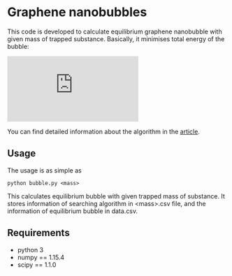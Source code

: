 # Graphene nanobubbles

This code is developed to calculate equilibrium graphene nanobubble with given mass of trapped substance. Basically, it minimises total energy of the bubble:

![energy equation](http://latex.codecogs.com/gif.latex?E_%7Btotal%7D%20%3D%20E_%7Belastic%7D%20&plus;%20E_%7BvdW%7D%20&plus;%20E_%7Bsubstance%7D)

You can find detailed information about the algorithm in the [article](https://iopscience.iop.org/article/10.1088/1361-6528/ab061f/meta).

## Usage

The usage is as simple as

```
python bubble.py <mass>
```

This calculates equilibrium bubble with given trapped mass of substance. It stores information of searching algorithm in &lt;mass>.csv file, and the information of equilibrium bubble in data.csv.

## Requirements

* python 3
* numpy == 1.15.4
* scipy == 1.1.0
